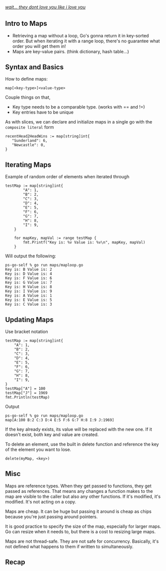 ###### [wait... they dont love you like i love you](https://www.youtube.com/watch?v=oIIxlgcuQRU)

## Intro to Maps
- Retrieving a map without a loop, Go's gonna return it in key-sorted order. But when iterating it with a range loop, there's no guarantee what order you will get them in!
- Maps are key-value pairs. (think dictionary, hash table...)

## Syntax and Basics
How to define maps:
```
map[<key-type>]<value-type>
```
Couple things on that,
- Key type needs to be a comparable type. (works with == and !=)
- Key entries have to be unique

As with slices, we can declare and initialize maps in a single go with the `composite literal` form

```
recentHead2HeadWins := map[string]int{
   "Sunderland": 6,
   "Newcastle": 0,
}
```

## Iterating Maps
Example of random order of elements when iterated through
```
testMap := map[string]int{
		"A": 1,
		"B": 2,
		"C": 3,
		"D": 4,
		"E": 5,
		"F": 6,
		"G": 7,
		"H": 8,
		"I": 9,
	}

	for mapKey, mapVal := range testMap {
		fmt.Printf("Key is: %v Value is: %v\n", mapKey, mapVal)
	}
```
Will output the following:
```
ps-go-self % go run maps/maploop.go
Key is: B Value is: 2
Key is: D Value is: 4
Key is: F Value is: 6
Key is: G Value is: 7
Key is: H Value is: 8
Key is: I Value is: 9
Key is: A Value is: 1
Key is: E Value is: 5
Key is: C Value is: 3
```

## Updating Maps
Use bracket notation
```
testMap := map[string]int{
    "A": 1,
    "B": 2,
    "C": 3,
    "D": 4,
    "E": 5,
    "F": 6,
    "G": 7,
    "H": 8,
    "I": 9,
}
testMap["A"] = 100
testMap["J"] = 1969
fmt.Println(testMap)
```
Output
```
ps-go-self % go run maps/maploop.go
map[A:100 B:2 C:3 D:4 E:5 F:6 G:7 H:8 I:9 J:1969]
```

If the key already exists, its value will be replaced with the new one. If it doesn't exist, both key and value are created. 

To delete an element, use the built in delete function and reference the key of the element you want to lose.
```
delete(myMap, <key>)
```

## Misc

Maps are reference types. When they get passed to functions, they get passed as references. That means any changes a function makes to the map are visible to the caller but also any other functions. If it's modified, it's modified. It's not acting on a copy.

Maps are cheap. It can be huge but passing it around is cheap as chips because you're just passing around pointers.

It is good practice to specify the size of the map, especially for larger maps. Go can resize when it needs to, but there is a cost to resizing large maps. 

Maps are not thread-safe. They are not safe for concurrency. Basically, it's not defined what happens to them if written to simultaneously.

## Recap

[](../mapsrecap.png)


